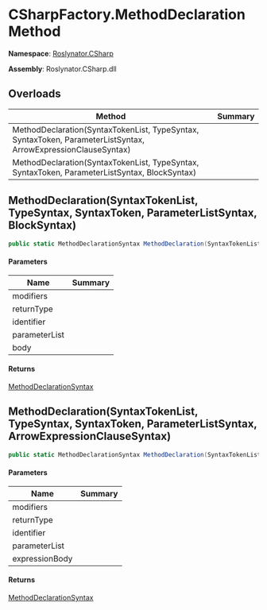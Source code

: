 # CSharpFactory\.MethodDeclaration Method

**Namespace**: [Roslynator.CSharp](../../README.md)

**Assembly**: Roslynator\.CSharp\.dll

## Overloads

| Method | Summary |
| ------ | ------- |
| MethodDeclaration\(SyntaxTokenList, TypeSyntax, SyntaxToken, ParameterListSyntax, ArrowExpressionClauseSyntax\) | |
| MethodDeclaration\(SyntaxTokenList, TypeSyntax, SyntaxToken, ParameterListSyntax, BlockSyntax\) | |

## MethodDeclaration\(SyntaxTokenList, TypeSyntax, SyntaxToken, ParameterListSyntax, BlockSyntax\)<a name="Roslynator_CSharp_CSharpFactory_MethodDeclaration_Microsoft_CodeAnalysis_SyntaxTokenList_Microsoft_CodeAnalysis_CSharp_Syntax_TypeSyntax_Microsoft_CodeAnalysis_SyntaxToken_Microsoft_CodeAnalysis_CSharp_Syntax_ParameterListSyntax_Microsoft_CodeAnalysis_CSharp_Syntax_BlockSyntax_"></a>

```csharp
public static MethodDeclarationSyntax MethodDeclaration(SyntaxTokenList modifiers, TypeSyntax returnType, SyntaxToken identifier, ParameterListSyntax parameterList, BlockSyntax body)
```

#### Parameters

| Name | Summary |
| ---- | ------- |
| modifiers | |
| returnType | |
| identifier | |
| parameterList | |
| body | |

#### Returns

[MethodDeclarationSyntax](https://docs.microsoft.com/en-us/dotnet/api/microsoft.codeanalysis.csharp.syntax.methoddeclarationsyntax)

## MethodDeclaration\(SyntaxTokenList, TypeSyntax, SyntaxToken, ParameterListSyntax, ArrowExpressionClauseSyntax\)<a name="Roslynator_CSharp_CSharpFactory_MethodDeclaration_Microsoft_CodeAnalysis_SyntaxTokenList_Microsoft_CodeAnalysis_CSharp_Syntax_TypeSyntax_Microsoft_CodeAnalysis_SyntaxToken_Microsoft_CodeAnalysis_CSharp_Syntax_ParameterListSyntax_Microsoft_CodeAnalysis_CSharp_Syntax_BlockSyntax_"></a>

```csharp
public static MethodDeclarationSyntax MethodDeclaration(SyntaxTokenList modifiers, TypeSyntax returnType, SyntaxToken identifier, ParameterListSyntax parameterList, ArrowExpressionClauseSyntax expressionBody)
```

#### Parameters

| Name | Summary |
| ---- | ------- |
| modifiers | |
| returnType | |
| identifier | |
| parameterList | |
| expressionBody | |

#### Returns

[MethodDeclarationSyntax](https://docs.microsoft.com/en-us/dotnet/api/microsoft.codeanalysis.csharp.syntax.methoddeclarationsyntax)

